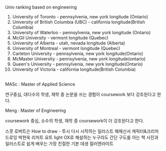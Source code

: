 Univ ranking based on engineering

1. University of Toronto  			 - pennsylvenia, new york longitude (Ontario)
2. University of British Columbia (UBC) 	  -  california longitude(British Columbia)
3. University of Waterloo  			 -   pennsylvenia, new york longitude (Ontario)
4. McGil University				-  vermont longitude (Quebec)
5. University of Alberta 			-  utah, nevada longitude (Alberta)
6. University of Montreal 			-   vermont longitude (Quebec)
7. Carleton University 				-  pennsylvenia, new york longitude(Ontario)
7. McMaster University 				-  pennsylvenia, new york longitude(ontario)
9. Queen's University  				-  pennsylvenia, new york longitude(Ontario)
9. University of Victoria 			-  california longitude(British Columbia)


<br/>
MASc : Master of Applied Science

연구중심, 대다수의 학생, 재학 중 논문을 쓰는 경험이 coursework 보다 강조된다고 한다.
<br/>

Meng : Master of Engineering

coursework  중심, 소수의 학생, 재학 중 coursework이 더 강조된다고 한다.


스콧 로버트슨 How to draw - 투시
다시 시작하는 일러스트 해체신서
캐릭터&크리처 드로잉 박현욱
리처트 요트 light
OX로 해설하는 누구라도 간단 구도를 아는 책
사진과 일러스트로 쉽게 배우는 가장 친절한 기본 데생
컬러앤라이트
